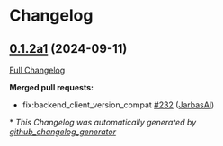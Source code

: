 # Changelog

## [0.1.2a1](https://github.com/OpenVoiceOS/OVOS-workshop/tree/0.1.2a1) (2024-09-11)

[Full Changelog](https://github.com/OpenVoiceOS/OVOS-workshop/compare/0.1.1...0.1.2a1)

**Merged pull requests:**

- fix:backend\_client\_version\_compat [\#232](https://github.com/OpenVoiceOS/OVOS-workshop/pull/232) ([JarbasAl](https://github.com/JarbasAl))



\* *This Changelog was automatically generated by [github_changelog_generator](https://github.com/github-changelog-generator/github-changelog-generator)*
